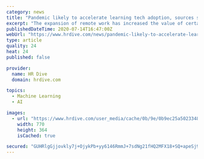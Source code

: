 ```yaml
---
category: news
title: "Pandemic likely to accelerate learning tech adoption, sources say"
excerpt: "The expansion of remote work has increased the value of certain skill sets and changed how companies go about building them, experts told HR Dive."
publishedDateTime: 2020-07-14T16:47:00Z
webUrl: "https://www.hrdive.com/news/pandemic-likely-to-accelerate-learning-tech-adoption-sources-say/581592/"
type: article
quality: 24
heat: 24
published: false

provider:
  name: HR Dive
  domain: hrdive.com

topics:
  - Machine Learning
  - AI

images:
  - url: "https://www.hrdive.com/user_media/cache/0b/9e/0b9ec25a5023348f88aefbeed1101de7.jpg"
    width: 770
    height: 364
    isCached: true

secured: "GUHRlgGjjovkly7j+OjykPb+yy6146RmmJ+7sdNg21fHQ2MFX18+SQ+apeSj9h9PKmvPMfbmeimzs0sAnEo6VaVxAkpIBGWZB4v9Rq9VBGPQXPYpuSRwG2aL1k0UIFQrxT5XFMMOZjBKEo0gMd+OXOMH8JEYVFihrynbueggqC8tsz1IZusDJDfJx83WgTs8mae5D/Fj79q8/hJRp+ALriWlRhWZxthRXpeqKhzVOET8PenSOppXLDHaE0ODWo7qGNfSfXJ2x9eLuHgJNgwExTI+NMRVZhs83I3A/JsP/ncMybWhcD2W09iuO7gxirD8QJmouoYjZy+BVFMzwetxYg==;II3VxezJD07C6XGAdf6gng=="
---
```


